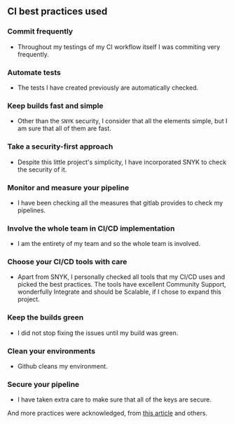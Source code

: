 ## CI best practices used

### Commit frequently

- Throughout my testings of my CI workflow itself I was commiting very frequently.

### Automate tests

- The tests I have created previously are automatically checked.

### Keep builds fast and simple

- Other than the `SNYK` security, I consider that all the elements simple, but I am sure that all of them are fast.

### Take a security-first approach

- Despite this little project's simplicity, I have incorporated SNYK to check the security of it.

### Monitor and measure your pipeline

- I have been checking all the measures that gitlab provides to check my pipelines.

### Involve the whole team in CI/CD implementation

- I am the entirety of my team and so the whole team is involved.

### Choose your CI/CD tools with care

- Apart from SNYK, I personally checked all tools that my CI/CD uses and picked the best practices. The tools have 
excellent Community Support, wonderfully Integrate and should be Scalable, if I chose to expand this project.

### Keep the builds green

- I did not stop fixing the issues until my build was green.

### Clean your environments

- Github cleans my environment.

### Secure your pipeline

- I have taken extra care to make sure that all of the keys are secure.

And more practices were acknowledged, from [this article](https://www.jetbrains.com/teamcity/ci-cd-guide/ci-cd-best-practices/) 
and others.